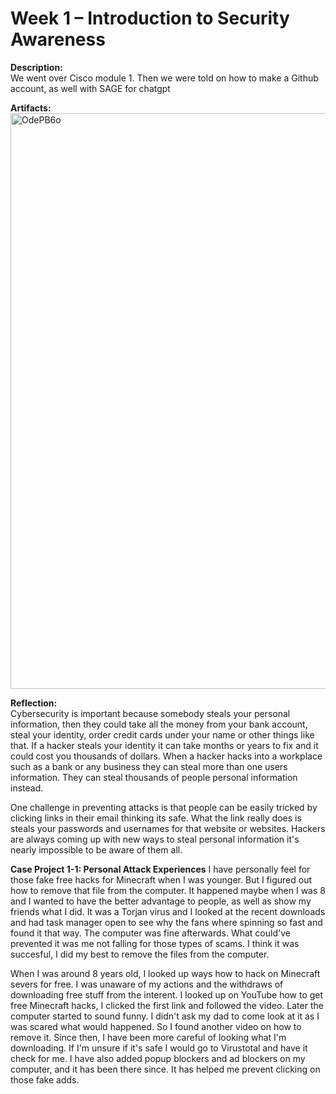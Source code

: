  
# Week 1 – Introduction to Security Awareness
 
**Description:**  
We went over Cisco module 1. Then we were told on how to make a Github account, as well with SAGE for chatgpt 
 
**Artifacts:**  
 <img width="1899" height="921" alt="OdePB6o" src="https://github.com/user-attachments/assets/83de6f7f-2963-45c3-a7bb-bb0b92dd880a" />

 
**Reflection:**  
Cybersecurity is important because somebody steals your personal information, then they could take all the money from your bank account, steal your identity, order credit cards under your name or other things like that. If a hacker steals your identity it can take months or years to fix and it could cost you thousands of dollars. When a hacker hacks into a workplace such as a bank or any business they can steal more than one users information. They can steal thousands of people personal  information instead.

One challenge in preventing attacks is that people can be easily tricked by clicking links in their email thinking its safe. What the link really does is steals your passwords and usernames for that website or websites. Hackers are always coming up with new ways to steal personal information it's nearly impossible to be aware of them all. 

 **Case Project 1-1: Personal Attack Experiences**
I have personally feel for those fake free hacks for Minecraft when I was younger. But I figured out how to remove that file from the computer. 
It happened maybe when I was 8 and I wanted to have the better advantage to people, as well as show my friends what I did. 
It was a Torjan virus and I looked at the recent downloads and had task manager open to see why the fans where spinning so fast and found it that way. 
The computer was fine afterwards. What could've prevented it was me not falling for those types of scams. I think it was succesful, I did my best to remove the files from the computer. 

When I was around 8 years old, I looked up ways how to hack on Minecraft severs for free. I was unaware of my actions and the withdraws of downloading free stuff from the interent. I looked up on YouTube how to get free Minecraft hacks, I clicked the first link and followed the video. Later the computer started to sound funny. I didn't ask my dad to come look at it as I was scared what would happened. So I found another video on how to remove it. Since then, I have been more careful of looking what I'm downloading. If I'm unsure if it's safe I would go to Virustotal and have it check for me. I have also added popup blockers and ad blockers on my computer, and it has been there since. It has helped me prevent clicking on those fake adds.
